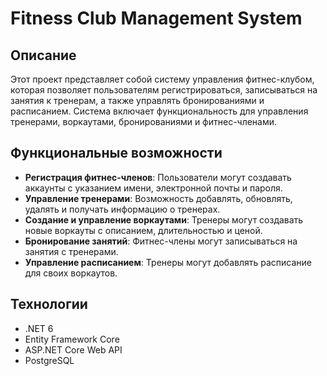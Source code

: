 # Fitness Club Management System

## Описание

Этот проект представляет собой систему управления фитнес-клубом, которая позволяет пользователям регистрироваться, записываться на занятия к тренерам, а также управлять бронированиями и расписанием. Система включает функциональность для управления тренерами, воркаутами, бронированиями и фитнес-членами.

## Функциональные возможности

- **Регистрация фитнес-членов**: Пользователи могут создавать аккаунты с указанием имени, электронной почты и пароля.
- **Управление тренерами**: Возможность добавлять, обновлять, удалять и получать информацию о тренерах.
- **Создание и управление воркаутами**: Тренеры могут создавать новые воркауты с описанием, длительностью и ценой.
- **Бронирование занятий**: Фитнес-члены могут записываться на занятия с тренерами.
- **Управление расписанием**: Тренеры могут добавлять расписание для своих воркаутов.

## Технологии

- .NET 6
- Entity Framework Core
- ASP.NET Core Web API
- PostgreSQL